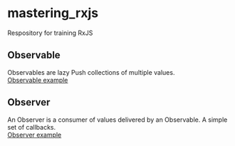 # mastering_rxjs
Respository for training RxJS

## Observable
Observables are lazy Push collections of multiple values.\
[Observable example](./src/observable.ts)

## Observer
An Observer is a consumer of values delivered by an Observable. A simple set of callbacks.\
[Observer example](./src/index.ts)
